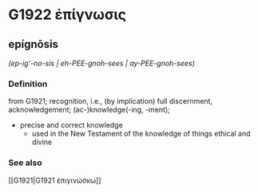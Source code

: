 # G1922 ἐπίγνωσις

## epígnōsis

_(ep-ig'-no-sis | eh-PEE-gnoh-sees | ay-PEE-gnoh-sees)_

### Definition

from G1921; recognition, i.e., (by implication) full discernment, acknowledgement; (ac-)knowledge(-ing, -ment); 

- precise and correct knowledge
  - used in the New Testament of the knowledge of things ethical and divine

### See also

[[G1921|G1921 ἐπιγινώσκω]]
